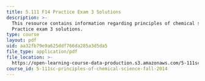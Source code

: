 ```yaml
---
title: 5.111 F14 Practice Exam 3 Solutions
description: >-
  This resource contains information regarding principles of chemical science:
  Practice exam 3 solutions.
type: course
layout: pdf
uid: aa32fb79e9a625ddf766da285a3d5da5
file_type: application/pdf
file_location: >-
  https://open-learning-course-data-production.s3.amazonaws.com/5-111sc-principles-of-chemical-science-fall-2014/aa32fb79e9a625ddf766da285a3d5da5_MIT5_111F14_PractExam3Sol.pdf
course_id: 5-111sc-principles-of-chemical-science-fall-2014
---
```


